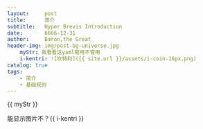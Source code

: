 ```yaml
---
layout:     post
title:      简介
subtitle:   Hyper Brevis Introduction
date:       6666-12-31
author:     Baron,the Great
header-img: img/post-bg-universe.jpg
    myStr: 我看看这yaml管用不管用
    i-kentri: ![坎特利]({{ site.url }}/assets/i-coin-16px.png)
catalog: true
tags:
    - 简介
    - 基础规则
---
```



{{ myStr }}

能显示图片不？{{ i-kentri }}


